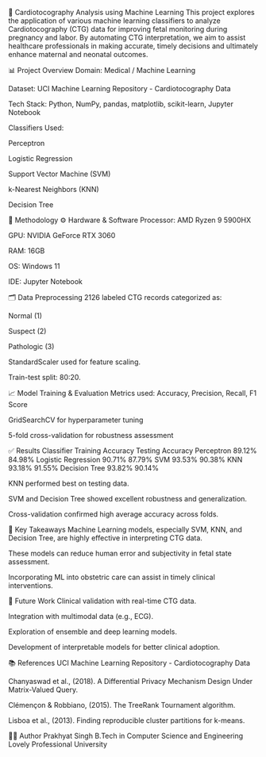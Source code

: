 🧠 Cardiotocography Analysis using Machine Learning
This project explores the application of various machine learning classifiers to analyze Cardiotocography (CTG) data for improving fetal monitoring during pregnancy and labor. By automating CTG interpretation, we aim to assist healthcare professionals in making accurate, timely decisions and ultimately enhance maternal and neonatal outcomes.

📊 Project Overview
Domain: Medical / Machine Learning

Dataset: UCI Machine Learning Repository - Cardiotocography Data

Tech Stack: Python, NumPy, pandas, matplotlib, scikit-learn, Jupyter Notebook

Classifiers Used:

Perceptron

Logistic Regression

Support Vector Machine (SVM)

k-Nearest Neighbors (KNN)

Decision Tree

🧪 Methodology
⚙️ Hardware & Software
Processor: AMD Ryzen 9 5900HX

GPU: NVIDIA GeForce RTX 3060

RAM: 16GB

OS: Windows 11

IDE: Jupyter Notebook

🗂️ Data Preprocessing
2126 labeled CTG records categorized as:

Normal (1)

Suspect (2)

Pathologic (3)

StandardScaler used for feature scaling.

Train-test split: 80:20.

📈 Model Training & Evaluation
Metrics used: Accuracy, Precision, Recall, F1 Score

GridSearchCV for hyperparameter tuning

5-fold cross-validation for robustness assessment

✅ Results
Classifier	Training Accuracy	Testing Accuracy
Perceptron	89.12%	84.98%
Logistic Regression	90.71%	87.79%
SVM	93.53%	90.38%
KNN	93.18%	91.55%
Decision Tree	93.82%	90.14%

KNN performed best on testing data.

SVM and Decision Tree showed excellent robustness and generalization.

Cross-validation confirmed high average accuracy across folds.

📌 Key Takeaways
Machine Learning models, especially SVM, KNN, and Decision Tree, are highly effective in interpreting CTG data.

These models can reduce human error and subjectivity in fetal state assessment.

Incorporating ML into obstetric care can assist in timely clinical interventions.

🚀 Future Work
Clinical validation with real-time CTG data.

Integration with multimodal data (e.g., ECG).

Exploration of ensemble and deep learning models.

Development of interpretable models for better clinical adoption.

📚 References
UCI Machine Learning Repository - Cardiotocography Data

Chanyaswad et al., (2018). A Differential Privacy Mechanism Design Under Matrix-Valued Query.

Clémençon & Robbiano, (2015). The TreeRank Tournament algorithm.

Lisboa et al., (2013). Finding reproducible cluster partitions for k-means.

👨‍💻 Author
Prakhyat Singh
B.Tech in Computer Science and Engineering
Lovely Professional University
